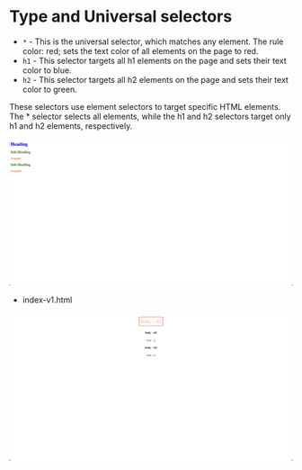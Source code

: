# Type and Universal selectors

- `*` - This is the universal selector, which matches any element. The rule color: red; sets the text color of all elements on the page to red.
- `h1` - This selector targets all h1 elements on the page and sets their text color to blue.
- `h2` - This selector targets all h2 elements on the page and sets their text color to green.


These selectors use element selectors to target specific HTML elements. The * selector selects all elements, while the h1 and h2 selectors target only h1 and h2 elements, respectively.


![img](.images/image-2023-04-14-20-11-12.png)

- index-v1.html

![img](.images/image-2023-04-14-19-46-51.png)




